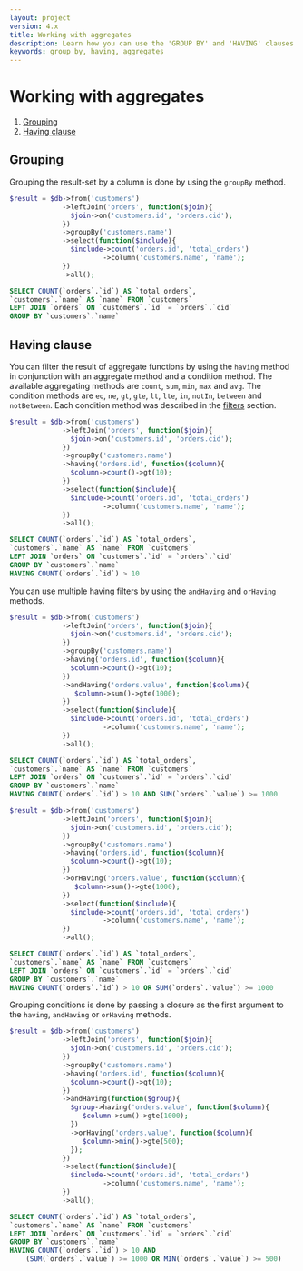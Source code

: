 ```yaml
---
layout: project
version: 4.x
title: Working with aggregates
description: Learn how you can use the 'GROUP BY' and 'HAVING' clauses
keywords: group by, having, aggregates
---
```

# Working with aggregates

1. [Grouping](#grouping)
2. [Having clause](#having-clause)

## Grouping

Grouping the result-set by a column is done by using the `groupBy` method.

```php
$result = $db->from('customers')
             ->leftJoin('orders', function($join){
               $join->on('customers.id', 'orders.cid');
             })
             ->groupBy('customers.name')
             ->select(function($include){
               $include->count('orders.id', 'total_orders')
                       ->column('customers.name', 'name');
             })
             ->all();
```
```sql
SELECT COUNT(`orders`.`id`) AS `total_orders`,
`customers`.`name` AS `name` FROM `customers`
LEFT JOIN `orders` ON `customers`.`id` = `orders`.`cid`
GROUP BY `customers`.`name`
```

## Having clause

You can filter the result of aggregate functions by using the `having` method 
in conjunction with an aggregate method and a condition method. 
The available aggregating methods are `count`, `sum`, `min`, `max` and `avg`. 
The condition methods are `eq`, `ne`, `gt`, `gte`, `lt`, `lte`, `in`, `notIn`, `between` and `notBetween`.
Each condition method was described in the [filters](filters) section.

```php
$result = $db->from('customers')
             ->leftJoin('orders', function($join){
               $join->on('customers.id', 'orders.cid');
             })
             ->groupBy('customers.name')
             ->having('orders.id', function($column){
               $column->count()->gt(10);
             })
             ->select(function($include){
               $include->count('orders.id', 'total_orders')
                       ->column('customers.name', 'name');
             })
             ->all();
```
```sql
SELECT COUNT(`orders`.`id`) AS `total_orders`,
`customers`.`name` AS `name` FROM `customers`
LEFT JOIN `orders` ON `customers`.`id` = `orders`.`cid`
GROUP BY `customers`.`name`
HAVING COUNT(`orders`.`id`) > 10
```

You can use multiple having filters by using the `andHaving` and `orHaving` methods.

```php
$result = $db->from('customers')
             ->leftJoin('orders', function($join){
               $join->on('customers.id', 'orders.cid');
             })
             ->groupBy('customers.name')
             ->having('orders.id', function($column){
               $column->count()->gt(10);
             })
             ->andHaving('orders.value', function($column){
                $column->sum()->gte(1000);
             })
             ->select(function($include){
               $include->count('orders.id', 'total_orders')
                       ->column('customers.name', 'name');
             })
             ->all();
```
```sql
SELECT COUNT(`orders`.`id`) AS `total_orders`,
`customers`.`name` AS `name` FROM `customers`
LEFT JOIN `orders` ON `customers`.`id` = `orders`.`cid`
GROUP BY `customers`.`name`
HAVING COUNT(`orders`.`id`) > 10 AND SUM(`orders`.`value`) >= 1000
```

```php
$result = $db->from('customers')
             ->leftJoin('orders', function($join){
               $join->on('customers.id', 'orders.cid');
             })
             ->groupBy('customers.name')
             ->having('orders.id', function($column){
               $column->count()->gt(10);
             })
             ->orHaving('orders.value', function($column){
                $column->sum()->gte(1000);
             })
             ->select(function($include){
               $include->count('orders.id', 'total_orders')
                       ->column('customers.name', 'name');
             })
             ->all();
```
```sql
SELECT COUNT(`orders`.`id`) AS `total_orders`,
`customers`.`name` AS `name` FROM `customers`
LEFT JOIN `orders` ON `customers`.`id` = `orders`.`cid`
GROUP BY `customers`.`name`
HAVING COUNT(`orders`.`id`) > 10 OR SUM(`orders`.`value`) >= 1000
```

Grouping conditions is done by passing a closure as the first argument to the 
`having`, `andHaving` or `orHaving` methods.

```php
$result = $db->from('customers')
             ->leftJoin('orders', function($join){
               $join->on('customers.id', 'orders.cid');
             })
             ->groupBy('customers.name')
             ->having('orders.id', function($column){
               $column->count()->gt(10);
             })
             ->andHaving(function($group){
               $group->having('orders.value', function($column){
                  $column->sum()->gte(1000);
               })
               ->orHaving('orders.value', function($column){
                  $column->min()->gte(500);
               });
             })
             ->select(function($include){
               $include->count('orders.id', 'total_orders')
                       ->column('customers.name', 'name');
             })
             ->all();
```
```sql
SELECT COUNT(`orders`.`id`) AS `total_orders`,
`customers`.`name` AS `name` FROM `customers`
LEFT JOIN `orders` ON `customers`.`id` = `orders`.`cid`
GROUP BY `customers`.`name`
HAVING COUNT(`orders`.`id`) > 10 AND
    (SUM(`orders`.`value`) >= 1000 OR MIN(`orders`.`value`) >= 500)
```
 